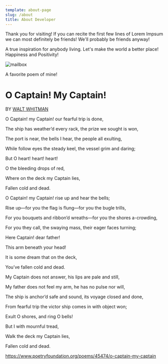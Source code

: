 ```yaml
---
template: about-page
slug: /about
title: About Developer
---
```

Thank you for visiting! If you can recite the first few lines of Lorem Impsum we can most definitely be friends! We'll probably be friends anyway!

A true inspiration for anybody living. Let's make the world a better place! Happiness and Positivity!

![mailbox](/assets/royal-mail-unsplash.jpg "Got Mail")

A favorite poem of mine!

# O Captain! My Captain!

BY [WALT WHITMAN](https://www.poetryfoundation.org/poets/walt-whitman)

O Captain! my Captain! our fearful trip is done,

The ship has weather’d every rack, the prize we sought is won,

The port is near, the bells I hear, the people all exulting,

While follow eyes the steady keel, the vessel grim and daring;

But O heart! heart! heart!

O the bleeding drops of red,

Where on the deck my Captain lies,

Fallen cold and dead.



O Captain! my Captain! rise up and hear the bells;

Rise up—for you the flag is flung—for you the bugle trills,

For you bouquets and ribbon’d wreaths—for you the shores a-crowding,

For you they call, the swaying mass, their eager faces turning;

Here Captain! dear father!

This arm beneath your head!

It is some dream that on the deck,

You’ve fallen cold and dead.



My Captain does not answer, his lips are pale and still,

My father does not feel my arm, he has no pulse nor will,

The ship is anchor’d safe and sound, its voyage closed and done,

From fearful trip the victor ship comes in with object won;

Exult O shores, and ring O bells!

But I with mournful tread,

Walk the deck my Captain lies,

Fallen cold and dead.



https://www.poetryfoundation.org/poems/45474/o-captain-my-captain